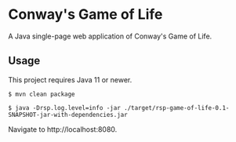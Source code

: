 # Conway's Game of Life
A Java single-page web application of Conway's Game of Life.



## Usage

This project requires Java 11 or newer.

```shell script
$ mvn clean package

$ java -Drsp.log.level=info -jar ./target/rsp-game-of-life-0.1-SNAPSHOT-jar-with-dependencies.jar
```

Navigate to http://localhost:8080.
